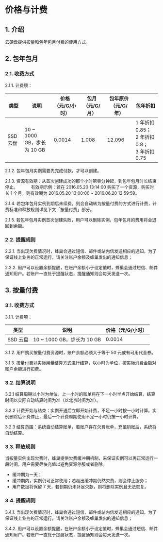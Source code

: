 # 价格与计费

## 1. 介绍

云硬盘提供按量和包年包月付费的使用方式。

## 2. 包年包月

### 2.1. 收费方式

2.1.1. 计费项：

|   类型   |            说明            | 价格（元/G/小时） | 包月（元/G/月） | 包年原价（元/G/年） |                      包年折扣                      |
|----------|----------------------------|-------------------|-----------------|---------------------|----------------------------------------------------|
| SSD 云盘 | 10 ~ 1000 GB，步长为 10 GB |            0.0014 |           1.008 |              12.096 | 1 年折扣 0.85；<br>2 年折扣 0.8；<br>3 年折扣 0.75 |

2.1.2. 包年包月实例需要先完成付款，才可以创建。

2.1.3. 资源有效期：从首次创建成功的那个小时第零分钟起，到包年包月时长结束停止。
&nbsp;&nbsp;&nbsp;&nbsp;&nbsp;&nbsp;&nbsp;&nbsp;&nbsp;&nbsp;有效期示例：若在 2016.05.20 13:14:00 购买了一个资源，购买时长 1 个月，则有效期为 2016.05.20 13:00:00 ~ 2016.06.20 12:59:59。

2.1.4. 若包年包月实例到期后未续费，则会自动转为按量付费的方式进行计费，计费标准和释放规则详见下文「按量付费」部分。

2.1.5. 若包年包月实例首次创建失败，用户可以删除实例，包年包月的费用将会退回到余额。

### 2.2. 提醒规则

2.2.1. 当出现欠费情况时，蜂巢会通过短信、邮件或站内信发送相应的通知，为了保证线上业务的正常运行，请关注账户余额及蜂巢发出的通知信息；

2.2.2. 用户可以设置余额提醒，在账户余额小于设定值时，蜂巢会通过短信、邮件通知用户。若账户一直处于提醒状态，提醒通知则会每天发送一次。


## 3. 按量付费 

### 3.1. 收费方式

3.1.1. 计费项：

|   类型   |            说明            | 价格（元/G/小时） |
|----------|----------------------------|-------------------|
| SSD 云盘 | 10 ~ 1000 GB，步长为 10 GB |            0.0014 |

3.1.2. 用户购买按量付费资源时，账户余额必须大于等于 50 元或有可用代金券。

3.1.3. 按量付费以实际用量结算方式进行结算，以小时为单位，按实际消费金额对账户余额进行扣费。

### 3.2. 结算说明

3.2.1 结算周期以小时为单位，上一小时的账单将在下一小时半点开始结算，结算时间以实际自动结算时间为准（以北京时间为准）。

3.2.2 计费开始与结束：实例开通后立即开始计费，不足一小时按一小时计算。实例删除后计费停止，最后一个计费周期使用不足一小时仍按一小时计算。

3.2.3 结算范围：系统自动结算账单，若账户存在欠费账单，充值销账后，系统将自动结算。

### 3.3. 释放规则

当按量实例出现欠费时，蜂巢提供欠费缓冲期机制，来保证实例可以再正常运行一段时间，用户需要尽快充值以避免资源停服或者删除。

* 缓冲期为一天；
* 缓冲期内，实例仍可正常使用；若超出缓冲期仍然欠费，则会停止服务；
* 用户数据将保留 7 天，若到期仍未补足欠款，则将删除实例且无法恢复。

### 3.4. 提醒规则

3.4.1. 当出现欠费情况时，蜂巢会通过短信、邮件或站内信发送相应的通知，为了保证线上业务的正常运行，请关注账户余额及蜂巢发出的通知信息；

3.4.2. 用户可以设置余额提醒，在账户余额小于设定值时，蜂巢会通过短信、邮件通知用户。若账户一直处于提醒状态，提醒通知则会每天发送一次。


